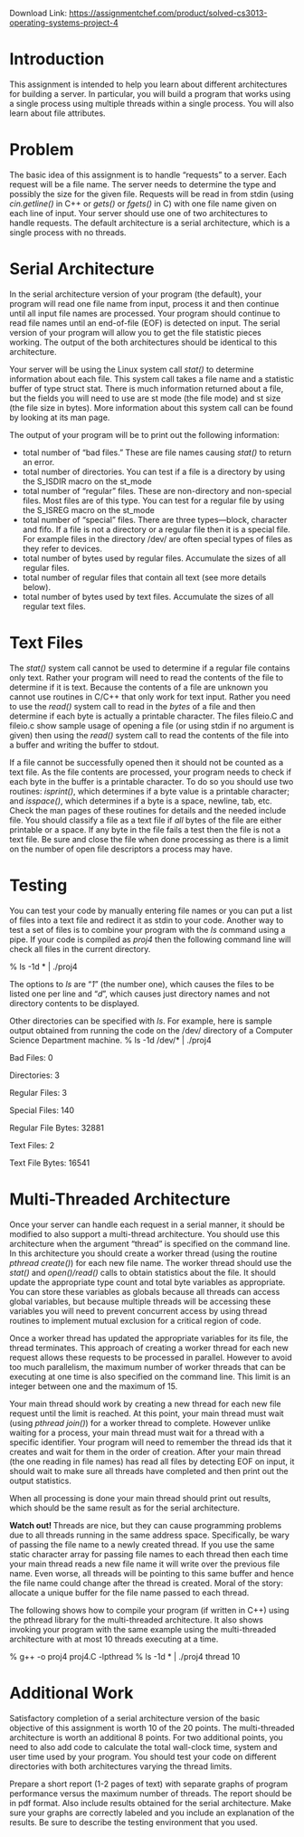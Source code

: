 Download Link: https://assignmentchef.com/product/solved-cs3013-operating-systems-project-4
<br>
<h1>Introduction</h1>

This assignment is intended to help you learn about different architectures for building a server. In particular, you will build a program that works using a single process using multiple threads within a single process. You will also learn about file attributes.

<h1>Problem</h1>

The basic idea of this assignment is to handle “requests” to a server. Each request will be a file name. The server needs to determine the type and possibly the size for the given file. Requests will be read in from stdin (using <em>cin.getline() </em>in C++ or <em>gets() </em>or <em>fgets() </em>in C) with one file name given on each line of input. Your server should use one of two architectures to handle requests. The default architecture is a serial architecture, which is a single process with no threads.

<h1>Serial Architecture</h1>

In the serial architecture version of your program (the default), your program will read one file name from input, process it and then continue until all input file names are processed. Your program should continue to read file names until an end-of-file (EOF) is detected on input. The serial version of your program will allow you to get the file statistic pieces working. The output of the both architectures should be identical to this architecture.

Your server will be using the Linux system call <em>stat() </em>to determine information about each file. This system call takes a file name and a statistic buffer of type struct stat. There is much information returned about a file, but the fields you will need to use are st mode (the file mode) and st size (the file size in bytes). More information about this system call can be found by looking at its man page.

The output of your program will be to print out the following information:

<ul>

 <li>total number of “bad files.” These are file names causing <em>stat() </em>to return an error.</li>

 <li>total number of directories. You can test if a file is a directory by using the S_ISDIR macro on the st_mode</li>

 <li>total number of “regular” files. These are non-directory and non-special files. Most files are of this type. You can test for a regular file by using the S_ISREG macro on the st_mode</li>

 <li>total number of “special” files. There are three types—block, character and fifo. If a file is not a directory or a regular file then it is a special file. For example files in the directory /dev/ are often special types of files as they refer to devices.</li>

 <li>total number of bytes used by regular files. Accumulate the sizes of all regular files.</li>

 <li>total number of regular files that contain all text (see more details below).</li>

 <li>total number of bytes used by text files. Accumulate the sizes of all regular text files.</li>

</ul>

<h1>Text Files</h1>

The <em>stat() </em>system call cannot be used to determine if a regular file contains only text. Rather your program will need to read the contents of the file to determine if it is text. Because the contents of a file are unknown you cannot use routines in C/C++ that only work for text input. Rather you need to use the <em>read() </em>system call to read in the <em>bytes </em>of a file and then determine if each byte is actually a printable character. The files fileio.C and fileio.c show sample usage of opening a file (or using stdin if no argument is given) then using the <em>read() </em>system call to read the contents of the file into a buffer and writing the buffer to stdout.

If a file cannot be successfully opened then it should not be counted as a text file. As the file contents are processed, your program needs to check if each byte in the buffer is a printable character. To do so you should use two routines: <em>isprint()</em>, which determines if a byte value is a printable character; and <em>isspace()</em>, which determines if a byte is a space, newline, tab, etc. Check the man pages of these routines for details and the needed include file. You should classify a file as a text file if <em>all </em>bytes of the file are either printable or a space. If any byte in the file fails a test then the file is not a text file. Be sure and close the file when done processing as there is a limit on the number of open file descriptors a process may have.

<h1>Testing</h1>

You can test your code by manually entering file names or you can put a list of files into a text file and redirect it as stdin to your code. Another way to test a set of files is to combine your program with the <em>ls </em>command using a pipe. If your code is compiled as <em>proj4 </em>then the following command line will check all files in the current directory.

% ls -1d * | ./proj4

The options to <em>ls </em>are “<em>1</em>” (the number one), which causes the files to be listed one per line and “<em>d</em>”, which causes just directory names and not directory contents to be displayed.

Other directories can be specified with <em>ls</em>. For example, here is sample output obtained from running the code on the /dev/ directory of a Computer Science Department machine. % ls -1d /dev/* | ./proj4

Bad Files: 0

Directories: 3

Regular Files: 3

Special Files: 140

Regular File Bytes: 32881

Text Files: 2

Text File Bytes: 16541

<h1>Multi-Threaded Architecture</h1>

Once your server can handle each request in a serial manner, it should be modified to also support a multi-thread architecture. You should use this architecture when the argument “thread” is specified on the command line. In this architecture you should create a worker thread (using the routine <em>pthread create()</em>) for each new file name. The worker thread should use the <em>stat() </em>and <em>open()/read() </em>calls to obtain statistics about the file. It should update the appropriate type count and total byte variables as appropriate. You can store these variables as globals because all threads can access global variables, but because multiple threads will be accessing these variables you will need to prevent concurrent access by using thread routines to implement mutual exclusion for a critical region of code.

Once a worker thread has updated the appropriate variables for its file, the thread terminates. This approach of creating a worker thread for each new request allows these requests to be processed in parallel. However to avoid too much parallelism, the maximum number of worker threads that can be executing at one time is also specified on the command line. This limit is an integer between one and the maximum of 15.

Your main thread should work by creating a new thread for each new file request until the limit is reached. At this point, your main thread must wait (using <em>pthread join()</em>) for a worker thread to complete. However unlike waiting for a process, your main thread must wait for a thread with a specific identifier. Your program will need to remember the thread ids that it creates and wait for them in the order of creation. After your main thread (the one reading in file names) has read all files by detecting EOF on input, it should wait to make sure all threads have completed and then print out the output statistics.

When all processing is done your main thread should print out results, which should be the same result as for the serial architecture.

<strong>Watch out! </strong>Threads are nice, but they can cause programming problems due to all threads running in the same address space. Specifically, be wary of passing the file name to a newly created thread. If you use the same static character array for passing file names to each thread then each time your main thread reads a new file name it will write over the previous file name. Even worse, all threads will be pointing to this same buffer and hence the file name could change after the thread is created. Moral of the story: allocate a unique buffer for the file name passed to each thread.

The following shows how to compile your program (if written in C++) using the pthread library for the multi-threaded architecture. It also shows invoking your program with the same example using the multi-threaded architecture with at most 10 threads executing at a time.

% g++ -o proj4 proj4.C -lpthread % ls -1d * | ./proj4 thread 10

<h1>Additional Work</h1>

Satisfactory completion of a serial architecture version of the basic objective of this assignment is worth 10 of the 20 points. The multi-threaded architecture is worth an additional 8 points. For two additional points, you need to also add code to calculate the total wall-clock time, system and user time used by your program. You should test your code on different directories with both architectures varying the thread limits.

Prepare a short report (1-2 pages of text) with separate graphs of program performance versus the maximum number of threads. The report should be in pdf format. Also include results obtained for the serial architecture. Make sure your graphs are correctly labeled and you include an explanation of the results. Be sure to describe the testing environment that you used.


